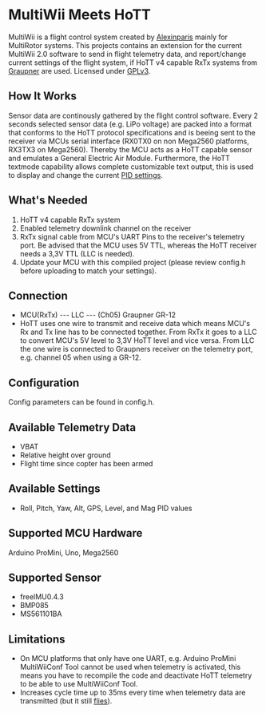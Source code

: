 MultiWii Meets HoTT
==============
MultiWii is a flight control system created by [Alexinparis] mainly for MultiRotor systems.
This projects contains an extension for the current MultiWii 2.0 software to send in flight telemetry data, 
and report/change current settings of the flight system, if HoTT v4 capable RxTx systems from [Graupner] are used.
Licensed under [GPLv3].

How It Works
------------
Sensor data are continously gathered by the flight control software. Every 2 seconds selected sensor data (e.g. LiPo voltage) are packed into a format
that conforms to the HoTT protocol specifications and is beeing sent to the receiver via MCUs serial interface (RX0TX0 on non Mega2560 platforms, RX3TX3 on Mega2560).
Thereby the MCU acts as a HoTT capable sensor and emulates a General Electric Air Module. 
Furthermore, the HoTT textmode capability allows complete customizable text output, this is used to display and change the current [PID settings]. 

What's Needed
------------
1. HoTT v4 capable RxTx system
2. Enabled telemetry downlink channel on the receiver
3. RxTx signal cable from MCU's UART Pins to the receiver's telemetry port. Be advised that the MCU
uses 5V TTL, whereas the HoTT receiver needs a 3,3V TTL (LLC is needed).
4. Update your MCU with this compiled project (please review config.h before uploading to match your settings).

Connection 
------------
* MCU(RxTx) \-\-\- LLC \-\-\- \(Ch05\) Graupner GR\-12
* HoTT uses one wire to transmit and receive data which means MCU's Rx and Tx line has to be connected together. From RxTx it goes to a LLC to convert
MCU's 5V level to 3,3V HoTT level and vice versa. From LLC the one wire is connected to Graupners receiver on the telemetry port, 
e.g. channel 05 when using a GR-12.

Configuration
-------------
Config parameters can be found in config.h.

Available Telemetry Data
--------------
* VBAT
* Relative height over ground
* Flight time since copter has been armed

Available Settings 
--------------
* Roll, Pitch, Yaw, Alt, GPS, Level, and Mag PID values 

Supported MCU Hardware
----------------------
Arduino ProMini, Uno, Mega2560

Supported Sensor
----------------
* freeIMU0.4.3
* BMP085
* MS561101BA

Limitations
-----------
* On MCU platforms that only have one UART, e.g. Arduino ProMini MultiWiiConf Tool cannot be used when telemetry is activated, 
this means you have to recompile the code and deactivate HoTT telemetry to be able to use MultiWiiConf Tool. 
* Increases cycle time up to 35ms every time when telemetry data are transmitted (but it still [flies]). 

[GPLv3]: https://github.com/obayer/MultiWii-HoTT/blob/master/LICENSE.txt
[Alexinparis]: http://www.multiwii.com/
[Graupner]: http://www.graupner.de/
[PID settings]: http://www.youtube.com/watch?v=rItCvYUPo_o
[flies]: http://www.youtube.com/watch?v=8MEnRZlQoGY
